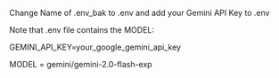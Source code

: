 Change Name of .env_bak to .env and add your Gemini API Key to .env 

Note that .env file contains the MODEL:

GEMINI_API_KEY=your_google_gemini_api_key

MODEL = gemini/gemini-2.0-flash-exp
